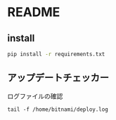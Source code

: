 # README

## install

```bash
pip install -r requirements.txt
```

## アップデートチェッカー

ログファイルの確認

```
tail -f /home/bitnami/deploy.log
```
